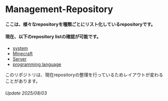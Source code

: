 # Management-Repository
#### ここは、様々なrepositoryを種類ごとにリスト化しているrepositoryです。


#### 現在、以下のrepository listの確認が可能です。
- [system](https://github.com/stars/kazu71/lists/system)
- [Minecraft](https://github.com/stars/kazu71/lists/minecraft)
- [Server](https://github.com/stars/kazu71/lists/server)
- [programming language](https://github.com/stars/kazu71/lists/programming-language)



このリポジトリは、現在repositoryの整理を行っているためレイアウトが変わることがあります。
###### Update 2025/08/03
